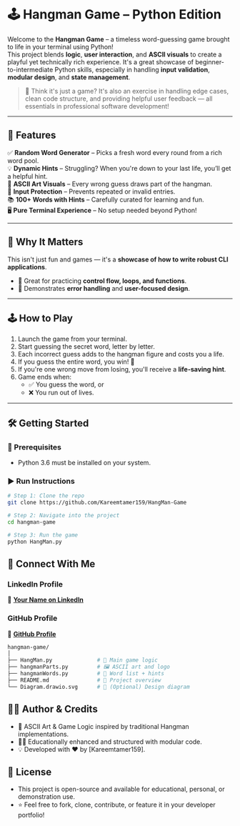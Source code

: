 # 🕹️ Hangman Game – Python Edition

Welcome to the **Hangman Game** – a timeless word-guessing game brought to life in your terminal using Python!  
This project blends **logic**, **user interaction**, and **ASCII visuals** to create a playful yet technically rich experience. It's a great showcase of beginner-to-intermediate Python skills, especially in handling **input validation**, **modular design**, and **state management**.

> 🧠 Think it's just a game? It's also an exercise in handling edge cases, clean code structure, and providing helpful user feedback — all essentials in professional software development!

---

## 🚀 Features

✅ **Random Word Generator** – Picks a fresh word every round from a rich word pool.  
💡 **Dynamic Hints** – Struggling? When you're down to your last life, you’ll get a helpful hint.  
🎨 **ASCII Art Visuals** – Every wrong guess draws part of the hangman.  
🔁 **Input Protection** – Prevents repeated or invalid entries.  
📚 **100+ Words with Hints** – Carefully curated for learning and fun.  
🖥️ **Pure Terminal Experience** – No setup needed beyond Python!

---

## 🎯 Why It Matters

This isn't just fun and games — it's a **showcase of how to write robust CLI applications**.

- 🧩 Great for practicing **control flow, loops, and functions**.  
- 🧪 Demonstrates **error handling** and **user-focused design**.  
---

## 🕹️ How to Play

1. Launch the game from your terminal.  
2. Start guessing the secret word, letter by letter.  
3. Each incorrect guess adds to the hangman figure and costs you a life.  
4. If you guess the entire word, you win! 🎉  
5. If you're one wrong move from losing, you'll receive a **life-saving hint**.  
6. Game ends when:  
   - ✅ You guess the word, or  
   - ❌ You run out of lives.

---

## 🛠️ Getting Started

### 🔧 Prerequisites

- Python 3.6 must be installed on your system.

### ▶️ Run Instructions

```bash
# Step 1: Clone the repo
git clone https://github.com/Kareemtamer159/HangMan-Game

# Step 2: Navigate into the project
cd hangman-game

# Step 3: Run the game
python HangMan.py
```


## 🔗 **Connect With Me**

### **LinkedIn Profile**
🔗 **[Your Name on LinkedIn](https://www.linkedin.com/in/kareem-tamer-481894290/)**

### **GitHub Profile**
🐙 **[GitHub Profile](https://github.com/Kareemtamer159)**

```bash
hangman-game/
│
├── HangMan.py              # 🔄 Main game logic
├── hangmanParts.py         # 🖼️ ASCII art and logo
├── hangmanWords.py         # 🧠 Word list + hints
├── README.md               # 📘 Project overview
└── Diagram.drawio.svg      # 🧩 (Optional) Design diagram
```
## 👨‍💻 Author & Credits
  - 🎨 ASCII Art & Game Logic inspired by traditional Hangman implementations.
  - 👨‍🏫 Educationally enhanced and structured with modular code.
  - 💡 Developed with ❤️ by [Kareemtamer159].

## 📜 License
  - This project is open-source and available for educational, personal, or demonstration use.
  - ⭐ Feel free to fork, clone, contribute, or feature it in your developer portfolio!


